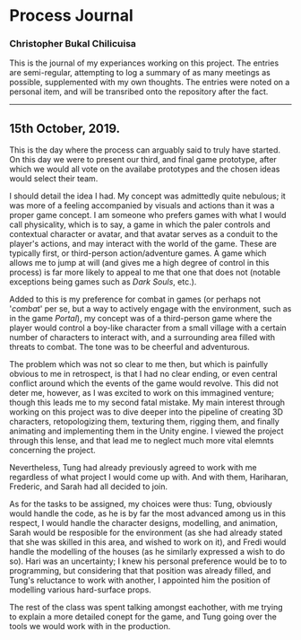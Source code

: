 # Process Journal
### Christopher Bukal Chilicuisa

This is the journal of my experiances working on this project. The entries are semi-regular, attempting to log a summary of as many meetings as possible, supplemented with my own thoughts.
The entries were noted on a personal item, and will be transribed onto the repository after the fact.

---

## 15th October, 2019.
This is the day where the process can arguably said to truly have started. On this day we were to present our third, and final game prototype, after which we would all vote on the availabe prototypes and 
the chosen ideas would select their team.

I should detail the idea I had. My concept was admittedly quite nebulous; it was more of a feeling accompanied by visuals and actions than it was a proper game concept. 
I am someone who prefers games with what I would call physicality, which is to say, a game in which the paler controls and contextual character or avatar, and that avatar 
serves as a conduit to the player's actions, and may interact with the world of the game. These are typically first, or third-person action/adventure games. A game which
allows me to jump at will (and gives me a high degree of control in this process) is far more likely to appeal to me that one that does not (notable exceptions being games such as _Dark Souls_, etc.).

Added to this is my preference for combat in games (or perhaps not '_combat_' per se, but a way to actively engage with the environment, such as in the game _Portal_), my concept was of a third-person game 
where the player would control a boy-like character from a small village with a certain number of characters to interact with, and a surrounding area filled with threats to combat. The tone was to be cheerful
and adventurous.

The problem which was not so clear to me then, but which is painfully obvious to me in retrospect, is that I had no clear ending, or even central conflict around which the events of the game would revolve.
This did not deter me, however, as I was excited to work on this immagined venture; though this leads me to my second fatal mistake. My main interest through working on this project was to dive deeper
into the pipeline of creating 3D characters, retopologizing them, texturing them, rigging them, and finally animating and implementing them in the Unity engine. I viewed the project through this lense, 
and that lead me to neglect much more vital elemnts concerning the project.

Nevertheless, Tung had already previously agreed to work with me regardless of what project I would come up with. And with them, Hariharan, Frederic, and Sarah had all decided to join.

As for the tasks to be assigned, my choices were thus: Tung, obviously would handle the code, as he is by far the most advanced among us in this respect, I would handle the character designs, modelling, 
and animation, Sarah would be resposible for the environment (as she had already stated that she was skilled in this area, and wished to work on it), and Fredi would handle the modelling of the houses (as
he similarly expressed a wish to do so). Hari was an uncertainty; I knew his personal preference would be to to programming, but considering that that position was already filled, and Tung's reluctance to 
work with another, I appointed him the position of modelling various hard-surface props.

The rest of the class was spent talking amongst eachother, with me trying to explain a more detailed conept for the game, and Tung going over the tools we would work with in the production.
